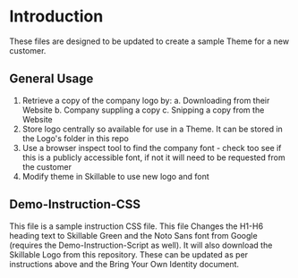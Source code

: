 # Introduction
These files are designed to be updated to create a sample Theme for a new customer.

## General Usage
1. Retrieve a copy of the company logo by:
    a.  Downloading from their Website
    b.  Company suppling a copy
    c.  Snipping a copy from the Website
2. Store logo centrally so available for use in a Theme.  It can be stored in the Logo's folder in this repo
3. Use a browser inspect tool to find the company font - check too see if this is a publicly accessible font, if not it will need to be requested from the customer
4. Modify theme in Skillable to use new logo and font


## Demo-Instruction-CSS 
This file is a sample instruction CSS file.  This file Changes the H1-H6 heading text to Skillable Green and the Noto Sans font from Google (requires the Demo-Instruction-Script as well).
It will also download the Skillable Logo from this repository.  These can be updated as per instructions above and the Bring Your Own Identity document.


